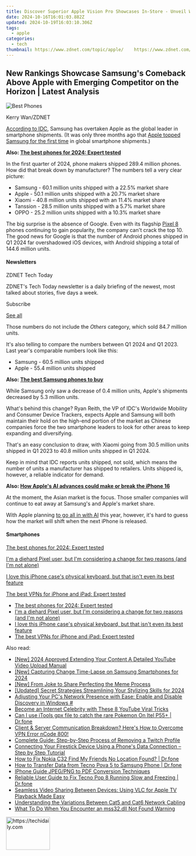 ```yaml
---
title: Discover Superior Apple Vision Pro Showcases In-Store - Unveil Why They're Top-Notch and How to Reserve One Now! | Digital Gadget News
date: 2024-10-16T16:01:03.882Z
updated: 2024-10-19T16:03:10.306Z
tags:
  - apple
categories:
  - tech
thumbnail: https://www.zdnet.com/topic/apple/    https://www.zdnet.com/a/img/resize/c59359bf82c72a0d3fd74c3530dbfd646f3c41e9/2024/07/01/d91e0c94-dac5-4c52-bb73-b206d034541d/newavp3gettyimages-2158930956.jpg?width=170&height=96&fit=crop&auto=webp
---
```


## New Rankings Showcase Samsung's Comeback Above Apple with Emerging Competitor on the Horizon | Latest Analysis

![Best Phones](https://www.zdnet.com/a/img/resize/294be59890800469b32071a99de6557a8dd7b67b/2023/08/22/71f6e0b9-3405-43ea-972c-202a7c8bf615/best-phones-zdnet-thumb-image.jpg?auto=webp&width=1280)

Kerry Wan/ZDNET

[According to IDC](https://www.idc.com/getdoc.jsp?containerId=prUS52032524), Samsung has overtaken Apple as the global leader in smartphone shipments. (It was only three months ago that [Apple topped Samsung for the first time](https://www.zdnet.com/article/apple-tops-samsung-for-first-time-in-global-smartphone-shipments/) in global smartphone shipments.)

**Also: [The best phones for 2024: Expert tested](https://www.zdnet.com/article/best-phone/)**

In the first quarter of 2024, phone makers shipped 289.4 million phones. How did that break down by manufacturer? The numbers tell a very clear picture:

* Samsung - 60.1 million units shipped with a 22.5% market share
* Apple - 50.1 million units shipped with a 20.7% market share
* Xiaomi - 40.8 million units shipped with an 11.4% market share
* Tanssion - 28.5 million units shipped with a 5.7% market share
* OPPO - 25.2 million units shipped with a 10.3% market share

The big surprise is the absence of Google. Even with its flagship [Pixel 8](https://www.zdnet.com/article/why-googles-499-pixel-8-is-the-real-star-of-its-android-phone-lineup/) phones continuing to gain popularity, the company can't crack the top 10\. The good news for Google is that the number of Android phones shipped in Q1 2024 far overshadowed iOS devices, with Android shipping a total of 144.6 million units.

#### Newsletters

ZDNET Tech Today

ZDNET's Tech Today newsletter is a daily briefing of the newest, most talked about stories, five days a week.

 Subscribe

[See all](https://www.zdnet.com/newsletters/)

Those numbers do not include the _Others_ category, which sold 84.7 million units.

It's also telling to compare the numbers between Q1 2024 and Q1 2023\. Last year's comparable numbers look like this:

* Samsung - 60.5 million units shipped
* Apple - 55.4 million units shipped

**Also: [The best Samsung phones to buy](https://www.zdnet.com/article/best-samsung-phone/)**

While Samsung only saw a decrease of 0.4 million units, Apple's shipments decreased by 5.3 million units.

What's behind this change? Ryan Reith, the VP of IDC's Worldwide Mobility and Consumer Device Trackers, expects Apple and Samsung will both maintain their hold on the high-end portion of the market as Chinese companies force the two smartphone leaders to look for other areas to keep expanding and diversifying.

That's an easy conclusion to draw, with Xiaomi going from 30.5 million units shipped in Q1 2023 to 40.8 million units shipped in Q1 2024.

Keep in mind that IDC reports units shipped, not sold, which means the number of units a manufacturer has shipped to retailers. Units shipped is, however, a reliable indicator for demand.

**Also: [How Apple's AI advances could make or break the iPhone 16](https://www.zdnet.com/article/how-apples-ai-advances-could-make-or-break-the-iphone-16/)**

At the moment, the Asian market is the focus. Those smaller companies will continue to eat away at Samsung's and Apple's market share.

With Apple planning [to go all in with AI](https://www.zdnet.com/article/how-apples-ai-advances-could-make-or-break-the-iphone-16/) this year, however, it's hard to guess how the market will shift when the next iPhone is released.

#### Smartphones

[The best phones for 2024: Expert tested](https://www.zdnet.com/article/best-phone/ "The best phones for 2024: Expert tested")

[I'm a diehard Pixel user, but I'm considering a change for two reasons (and I'm not alone)](https://www.zdnet.com/article/im-a-diehard-pixel-user-but-im-considering-a-change-for-two-reasons-and-im-not-alone/ "I'm a diehard Pixel user, but I'm considering a change for two reasons (and I'm not alone)")

[I love this iPhone case's physical keyboard, but that isn't even its best feature](https://www.zdnet.com/article/i-love-this-iphone-cases-physical-keyboard-but-that-isnt-even-its-best-feature/ "I love this iPhone case's physical keyboard, but that isn't even its best feature")

[The best VPNs for iPhone and iPad: Expert tested](https://www.zdnet.com/article/best-iphone-vpn/ "The best VPNs for iPhone and iPad: Expert tested")

* [The best phones for 2024: Expert tested](https://www.zdnet.com/article/best-phone/ "The best phones for 2024: Expert tested")
* [I'm a diehard Pixel user, but I'm considering a change for two reasons (and I'm not alone)](https://www.zdnet.com/article/im-a-diehard-pixel-user-but-im-considering-a-change-for-two-reasons-and-im-not-alone/ "I'm a diehard Pixel user, but I'm considering a change for two reasons (and I'm not alone)")
* [I love this iPhone case's physical keyboard, but that isn't even its best feature](https://www.zdnet.com/article/i-love-this-iphone-cases-physical-keyboard-but-that-isnt-even-its-best-feature/ "I love this iPhone case's physical keyboard, but that isn't even its best feature")
* [The best VPNs for iPhone and iPad: Expert tested](https://www.zdnet.com/article/best-iphone-vpn/ "The best VPNs for iPhone and iPad: Expert tested")

<ins class="adsbygoogle"
     style="display:block"
     data-ad-format="autorelaxed"
     data-ad-client="ca-pub-7571918770474297"
     data-ad-slot="1223367746"></ins>

<ins class="adsbygoogle"
     style="display:block"
     data-ad-client="ca-pub-7571918770474297"
     data-ad-slot="8358498916"
     data-ad-format="auto"
     data-full-width-responsive="true"></ins>

<span class="atpl-alsoreadstyle">Also read:</span>
<div><ul>
<li><a href="https://facebook-video-footage.techidaily.com/new-2024-approved-extending-your-content-a-detailed-youtube-video-upload-manual/"><u>[New] 2024 Approved Extending Your Content A Detailed YouTube Video Upload Manual</u></a></li>
<li><a href="https://fox-http.techidaily.com/new-capturing-change-time-lapse-on-samsung-smartphones-for-2024/"><u>[New] Capturing Change Time-Lapse on Samsung Smartphones for 2024</u></a></li>
<li><a href="https://some-knowledge.techidaily.com/new-from-joke-to-share-perfecting-the-meme-process/"><u>[New] From Joke to Share Perfecting the Meme Process</u></a></li>
<li><a href="https://article-knowledge.techidaily.com/updated-secret-strategies-streamlining-your-stylizing-skills-for-2024/"><u>[Updated] Secret Strategies Streamlining Your Stylizing Skills for 2024</u></a></li>
<li><a href="https://technical-tips.techidaily.com/adjusting-your-pcs-network-presence-with-ease-enable-and-disable-discovery-in-windows/"><u>Adjusting Your PC's Network Presence with Ease: Enable and Disable Discovery in Windows #</u></a></li>
<li><a href="https://technical-tips.techidaily.com/become-an-internet-celebrity-with-these-8-youtube-viral-tricks/"><u>Become an Internet Celebrity with These 8 YouTube Viral Tricks</u></a></li>
<li><a href="https://android-pokemon-go.techidaily.com/can-i-use-itools-gpx-file-to-catch-the-rare-pokemon-on-itel-p55plus-drfone-by-drfone-virtual-android/"><u>Can I use iTools gpx file to catch the rare Pokemon On Itel P55+ | Dr.fone</u></a></li>
<li><a href="https://technical-tips.techidaily.com/client-and-server-communication-breakdown-heres-how-to-overcome-vpn-error-ncode-800/"><u>Client & Server Communication Breakdown? Here's How to Overcome VPN Error nCode 800!</u></a></li>
<li><a href="https://technical-tips.techidaily.com/complete-guide-step-by-step-process-of-removing-a-twitch-profile/"><u>Complete Guide: Step-by-Step Process of Removing a Twitch Profile</u></a></li>
<li><a href="https://technical-tips.techidaily.com/connecting-your-firestick-device-using-a-phones-data-connection-step-by-step-tutorial/"><u>Connecting Your Firestick Device Using a Phone's Data Connection – Step by Step Tutorial</u></a></li>
<li><a href="https://fake-location.techidaily.com/how-to-fix-nokia-c32-find-my-friends-no-location-found-drfone-by-drfone-virtual-android/"><u>How to Fix Nokia C32 Find My Friends No Location Found? | Dr.fone</u></a></li>
<li><a href="https://android-transfer.techidaily.com/how-to-transfer-data-from-tecno-pova-5-to-samsung-phone-drfone-by-drfone-transfer-from-android-transfer-from-android/"><u>How to Transfer Data from Tecno Pova 5 to Samsung Phone | Dr.fone</u></a></li>
<li><a href="https://extra-tips.techidaily.com/iphone-guide-jpegpng-to-pdf-conversion-techniques/"><u>IPhone Guide JPEG/PNG to PDF Conversion Techniques</u></a></li>
<li><a href="https://fix-guide.techidaily.com/reliable-user-guide-to-fix-tecno-pop-8-running-slow-and-freezing-drfone-by-drfone-fix-android-problems-fix-android-problems/"><u>Reliable User Guide to Fix Tecno Pop 8 Running Slow and Freezing | Dr.fone</u></a></li>
<li><a href="https://technical-tips.techidaily.com/seamless-video-sharing-between-devices-using-vlc-for-apple-tv-playback-made-easy/"><u>Seamless Video Sharing Between Devices: Using VLC for Apple TV Playback Made Easy</u></a></li>
<li><a href="https://technical-tips.techidaily.com/1722894983727-understanding-the-variations-between-cat5-and-cat6-network-cabling/"><u>Understanding the Variations Between Cat5 and Cat6 Network Cabling</u></a></li>
<li><a href="https://technical-tips.techidaily.com/what-to-do-when-you-encounter-an-mss32dll-not-found-warning/"><u>What To Do When You Encounter an mss32.dll Not Found Warning</u></a></li>
</ul></div>

<!-- affiliate ads begin -->
<a href="https://aligracehair.sjv.io/c/5597632/2135362/19272" target="_top" id="2135362">
  <img src="//a.impactradius-go.com/display-ad/19272-2135362" border="0" alt="https://techidaily.com" width="120" height="90"/>
</a>
<img height="0" width="0" src="https://aligracehair.sjv.io/i/5597632/2135362/19272" style="position:absolute;visibility:hidden;" border="0" />
<!-- affiliate ads end -->

